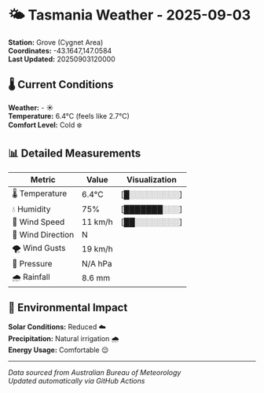 # 🌤️ Tasmania Weather - 2025-09-03

**Station:** Grove (Cygnet Area)  
**Coordinates:** -43.1647,147.0584  
**Last Updated:** 20250903120000

## 🌡️ Current Conditions

**Weather:** - ☀️  
**Temperature:** 6.4°C (feels like 2.7°C)  
**Comfort Level:** Cold ❄️

## 📊 Detailed Measurements

| Metric | Value | Visualization |
|--------|-------|---------------|
| 🌡️ Temperature | 6.4°C | [█░░░░░░░░░] |
| 💧 Humidity | 75% | [███████░░░] |
| 💨 Wind Speed | 11 km/h | [██░░░░░░░░] |
| 🧭 Wind Direction | N | |
| 🌪️ Wind Gusts | 19 km/h | |
| 🔽 Pressure | N/A hPa | |
| 🌧️ Rainfall | 8.6 mm | |

## 🌱 Environmental Impact

**Solar Conditions:** Reduced ☁️  
**Precipitation:** Natural irrigation 🌧️  
**Energy Usage:** Comfortable 😌

---
*Data sourced from Australian Bureau of Meteorology*  
*Updated automatically via GitHub Actions*

